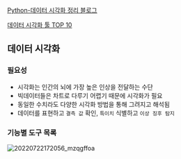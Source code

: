 [Python-데이터 시각화 정리 블로그](https://zzsza.github.io/development/2018/08/24/data-visualization-in-python/)

[데이터 시각화 툴 TOP 10](https://www.finereport.com/kr/10-data-visualization-tools-open-sourse-that-you-cannot-miss-in-2020/)





## 데이터 시각화

### 필요성

- 시각화는 인간의 뇌에 가장 높은 인상을 전달하는 수단
- 빅데이터들은 차트로 다루기 어렵기 때문에 시각화가 필요
- 동일한 수치라도 다양한 시각화 방법을 통해 그려지고 해석됨
- 데이터를 표현하고 `결측 값` 확인, `특이치` 식별하고 `이상 징후 탐지`



### 기능별 도구 목록

![20220722172056_mzqgffoa](https://user-images.githubusercontent.com/97648258/187459757-e24f1be6-36c9-4557-869a-f9fa985c44dc.jpg)